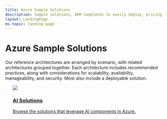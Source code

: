 ```yaml
---
title: Azure Sample Solutions
description: Sample solutions, ARM templates to easily deploy, pricing information to guide decisions on Azure.
layout: LandingPage
ms.topic: landing-page
---
```

# Azure Sample Solutions

Our reference architectures are arranged by scenario, with related architectures grouped together. Each architecture includes recommended practices, along with considerations for scalability, availability, manageability, and security. Most also include a deployable solution.

<section class="series">
    <ul class="panelContent">

<!-- N-tier -->
<li style="display: flex; flex-direction: column;">
    <a href="./ai/index.md" style="display: flex; flex-direction: column; flex: 1 0 auto;">
        <div class="cardSize" style="flex: 1 0 auto; display: flex;">
            <div class="cardPadding" style="display: flex;">
                <div class="card">
                    <div class="cardImageOuter">
                        <div class="cardImage">
                            <img src="./ai/media/ai.svg" />
                        </div>
                    </div>
                    <div class="cardText">
                        <h3>AI Solutions</h3>
                        <p>Browse the solutions that leverage AI components in Azure.</p>
                    </div>
                </div>
            </div>
        </div>
    </a>
</li>
</ul>